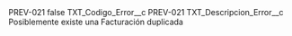<?xml version="1.0" encoding="UTF-8"?>
<CustomMetadata xmlns="http://soap.sforce.com/2006/04/metadata" xmlns:xsi="http://www.w3.org/2001/XMLSchema-instance" xmlns:xsd="http://www.w3.org/2001/XMLSchema">
    <label>PREV-021</label>
    <protected>false</protected>
    <values>
        <field>TXT_Codigo_Error__c</field>
        <value xsi:type="xsd:string">PREV-021</value>
    </values>
    <values>
        <field>TXT_Descripcion_Error__c</field>
        <value xsi:type="xsd:string">Posiblemente existe una Facturación duplicada</value>
    </values>
</CustomMetadata>

